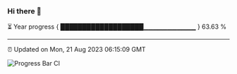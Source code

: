### Hi there 👋

⏳ Year progress { ███████████████████▁▁▁▁▁▁▁▁▁▁▁ } 63.63 %

---

⏰ Updated on Mon, 21 Aug 2023 06:15:09 GMT

![Progress Bar CI](https://github.com/liununu/liununu/workflows/Progress%20Bar%20CI/badge.svg)
